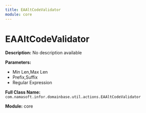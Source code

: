 ```yaml
---
title: EAAltCodeValidator
module: core
---
```


# EAAltCodeValidator

**Description:** No description available

**Parameters:**
- Min Len,Max Len
- Prefix,Suffix
- Regular Expression

**Full Class Name:** `com.namasoft.infor.domainbase.util.actions.EAAltCodeValidator`

**Module:** core

